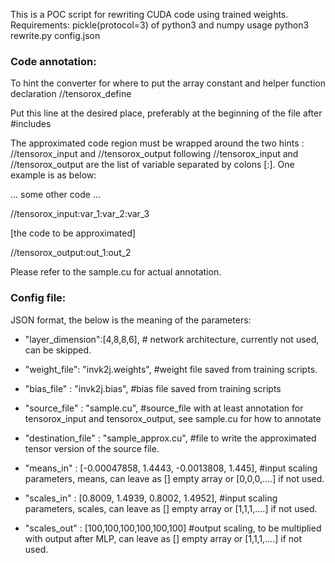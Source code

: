 This is a POC script for rewriting CUDA code using trained weights. Requirements: pickle(protocol=3) of python3 and numpy
usage python3 rewrite.py config.json

### Code annotation:

To hint the converter for where to put the array constant and helper function declaration //tensorox_define

Put this line at the desired place, preferably at the beginning of the file after #includes


The approximated code region must be wrapped around the two hints : //tensorox_input and //tensorox_output
following //tensorox_input and //tensorox_output are the list of variable separated by colons [:]. One example is as below:

... some other code ...

//tensorox_input:var_1:var_2:var_3

[the code to be approximated]

//tensorox_output:out_1:out_2

Please refer to the sample.cu for actual annotation.

### Config file:

JSON format, the below is the meaning of the parameters:

* "layer_dimension":[4,8,8,6], # network architecture, currently not used, can be skipped.

* "weight_file": "invk2j.weights", #weight file saved from training scripts.

* "bias_file" : "invk2j.bias", #bias file saved from training scripts

* "source_file" : "sample.cu", #source_file with at least annotation for tensorox_input and tensorox_output, see sample.cu for how to annotate

* "destination_file" : "sample_approx.cu", #file to write the approximated tensor version of the source file.

* "means_in" : [-0.00047858, 1.4443, -0.0013808, 1.445], #input scaling parameters, means, can leave as [] empty array or [0,0,0,....] if not used.

* "scales_in" : [0.8009, 1.4939, 0.8002, 1.4952], #input scaling parameters, scales, can leave as [] empty array or [1,1,1,....] if not used.

* "scales_out" : [100,100,100,100,100,100] #output scaling, to be multiplied with output after MLP, can leave as [] empty array or [1,1,1,....] if not used.
